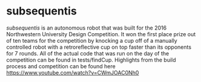 # subsequentis
<i>subsequentis</i> is an autonomous robot that was built for the 2016 Northwestern University Design Competition. It won the first place prize out of ten teams for the competition by knocking a cup off of a manually controlled robot with a retroreflective cup on top faster than its opponents for 7 rounds. All of the actual code that was run on the day of the competition can be found in tests/findCup. Highlights from the build process and competition can be found here https://www.youtube.com/watch?v=CWmJOAC0Nh0
